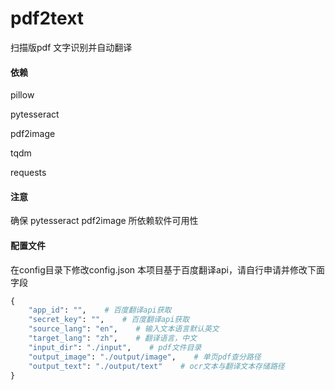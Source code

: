 # pdf2text
扫描版pdf 文字识别并自动翻译


#### 依赖
pillow

pytesseract

pdf2image

tqdm

requests


#### 注意
确保
pytesseract
pdf2image 
所依赖软件可用性


#### 配置文件
在config目录下修改config.json
本项目基于百度翻译api，请自行申请并修改下面字段
```python
{
    "app_id": "",    # 百度翻译api获取
    "secret_key": "",    # 百度翻译api获取
    "source_lang": "en",    # 输入文本语言默认英文
    "target_lang": "zh",    # 翻译语言，中文
    "input_dir": "./input",    # pdf文件目录
    "output_image": "./output/image",    # 单页pdf查分路径
    "output_text": "./output/text"    # ocr文本与翻译文本存储路径
}
```
